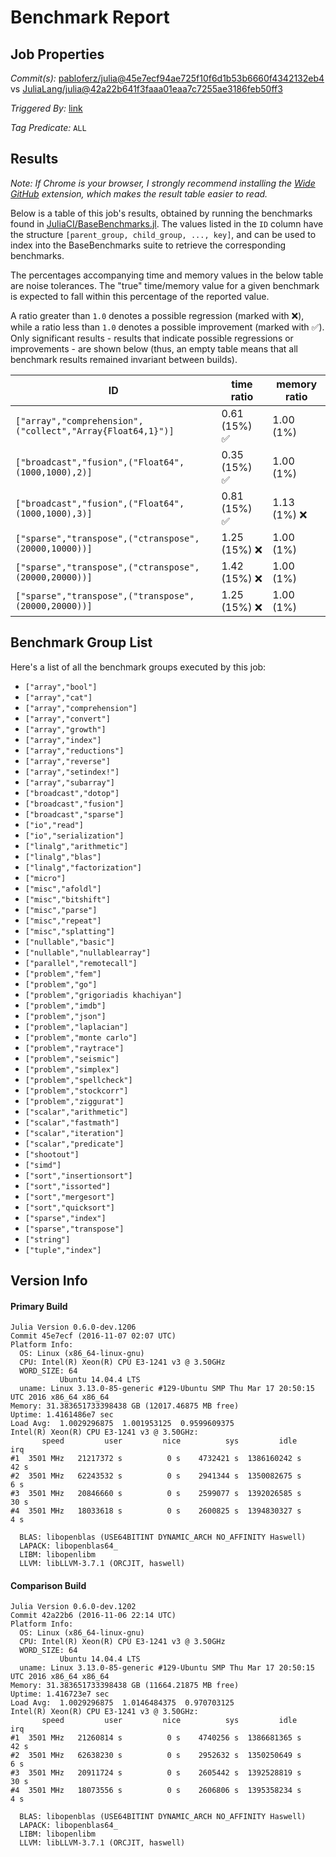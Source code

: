 # Benchmark Report

## Job Properties

*Commit(s):* [pabloferz/julia@45e7ecf94ae725f10f6d1b53b6660f4342132eb4](https://github.com/pabloferz/julia/commit/45e7ecf94ae725f10f6d1b53b6660f4342132eb4) vs [JuliaLang/julia@42a22b641f3faaa01eaa7c7255ae3186feb50ff3](https://github.com/JuliaLang/julia/commit/42a22b641f3faaa01eaa7c7255ae3186feb50ff3)

*Triggered By:* [link](https://github.com/JuliaLang/julia/pull/18642#issuecomment-258783702)

*Tag Predicate:* `ALL`

## Results

*Note: If Chrome is your browser, I strongly recommend installing the [Wide GitHub](https://chrome.google.com/webstore/detail/wide-github/kaalofacklcidaampbokdplbklpeldpj?hl=en)
extension, which makes the result table easier to read.*

Below is a table of this job's results, obtained by running the benchmarks found in
[JuliaCI/BaseBenchmarks.jl](https://github.com/JuliaCI/BaseBenchmarks.jl). The values
listed in the `ID` column have the structure `[parent_group, child_group, ..., key]`,
and can be used to index into the BaseBenchmarks suite to retrieve the corresponding
benchmarks.

The percentages accompanying time and memory values in the below table are noise tolerances. The "true"
time/memory value for a given benchmark is expected to fall within this percentage of the reported value.

A ratio greater than `1.0` denotes a possible regression (marked with :x:), while a ratio less
than `1.0` denotes a possible improvement (marked with :white_check_mark:). Only significant results - results
that indicate possible regressions or improvements - are shown below (thus, an empty table means that all
benchmark results remained invariant between builds).

| ID | time ratio | memory ratio |
|----|------------|--------------|
| `["array","comprehension",("collect","Array{Float64,1}")]` | 0.61 (15%) :white_check_mark: | 1.00 (1%)  |
| `["broadcast","fusion",("Float64",(1000,1000),2)]` | 0.35 (15%) :white_check_mark: | 1.00 (1%)  |
| `["broadcast","fusion",("Float64",(1000,1000),3)]` | 0.81 (15%) :white_check_mark: | 1.13 (1%) :x: |
| `["sparse","transpose",("ctranspose",(20000,10000))]` | 1.25 (15%) :x: | 1.00 (1%)  |
| `["sparse","transpose",("ctranspose",(20000,20000))]` | 1.42 (15%) :x: | 1.00 (1%)  |
| `["sparse","transpose",("transpose",(20000,20000))]` | 1.25 (15%) :x: | 1.00 (1%)  |

## Benchmark Group List

Here's a list of all the benchmark groups executed by this job:

- `["array","bool"]`
- `["array","cat"]`
- `["array","comprehension"]`
- `["array","convert"]`
- `["array","growth"]`
- `["array","index"]`
- `["array","reductions"]`
- `["array","reverse"]`
- `["array","setindex!"]`
- `["array","subarray"]`
- `["broadcast","dotop"]`
- `["broadcast","fusion"]`
- `["broadcast","sparse"]`
- `["io","read"]`
- `["io","serialization"]`
- `["linalg","arithmetic"]`
- `["linalg","blas"]`
- `["linalg","factorization"]`
- `["micro"]`
- `["misc","afoldl"]`
- `["misc","bitshift"]`
- `["misc","parse"]`
- `["misc","repeat"]`
- `["misc","splatting"]`
- `["nullable","basic"]`
- `["nullable","nullablearray"]`
- `["parallel","remotecall"]`
- `["problem","fem"]`
- `["problem","go"]`
- `["problem","grigoriadis khachiyan"]`
- `["problem","imdb"]`
- `["problem","json"]`
- `["problem","laplacian"]`
- `["problem","monte carlo"]`
- `["problem","raytrace"]`
- `["problem","seismic"]`
- `["problem","simplex"]`
- `["problem","spellcheck"]`
- `["problem","stockcorr"]`
- `["problem","ziggurat"]`
- `["scalar","arithmetic"]`
- `["scalar","fastmath"]`
- `["scalar","iteration"]`
- `["scalar","predicate"]`
- `["shootout"]`
- `["simd"]`
- `["sort","insertionsort"]`
- `["sort","issorted"]`
- `["sort","mergesort"]`
- `["sort","quicksort"]`
- `["sparse","index"]`
- `["sparse","transpose"]`
- `["string"]`
- `["tuple","index"]`

## Version Info

#### Primary Build

```
Julia Version 0.6.0-dev.1206
Commit 45e7ecf (2016-11-07 02:07 UTC)
Platform Info:
  OS: Linux (x86_64-linux-gnu)
  CPU: Intel(R) Xeon(R) CPU E3-1241 v3 @ 3.50GHz
  WORD_SIZE: 64
           Ubuntu 14.04.4 LTS
  uname: Linux 3.13.0-85-generic #129-Ubuntu SMP Thu Mar 17 20:50:15 UTC 2016 x86_64 x86_64
Memory: 31.383651733398438 GB (12017.46875 MB free)
Uptime: 1.4161486e7 sec
Load Avg:  1.0029296875  1.001953125  0.9599609375
Intel(R) Xeon(R) CPU E3-1241 v3 @ 3.50GHz: 
       speed         user         nice          sys         idle          irq
#1  3501 MHz   21217372 s          0 s    4732421 s  1386160242 s         42 s
#2  3501 MHz   62243532 s          0 s    2941344 s  1350082675 s          6 s
#3  3501 MHz   20846660 s          0 s    2599077 s  1392026585 s         30 s
#4  3501 MHz   18033618 s          0 s    2600825 s  1394830327 s          4 s

  BLAS: libopenblas (USE64BITINT DYNAMIC_ARCH NO_AFFINITY Haswell)
  LAPACK: libopenblas64_
  LIBM: libopenlibm
  LLVM: libLLVM-3.7.1 (ORCJIT, haswell)

```

#### Comparison Build

```
Julia Version 0.6.0-dev.1202
Commit 42a22b6 (2016-11-06 22:14 UTC)
Platform Info:
  OS: Linux (x86_64-linux-gnu)
  CPU: Intel(R) Xeon(R) CPU E3-1241 v3 @ 3.50GHz
  WORD_SIZE: 64
           Ubuntu 14.04.4 LTS
  uname: Linux 3.13.0-85-generic #129-Ubuntu SMP Thu Mar 17 20:50:15 UTC 2016 x86_64 x86_64
Memory: 31.383651733398438 GB (11664.21875 MB free)
Uptime: 1.416723e7 sec
Load Avg:  1.0029296875  1.0146484375  0.970703125
Intel(R) Xeon(R) CPU E3-1241 v3 @ 3.50GHz: 
       speed         user         nice          sys         idle          irq
#1  3501 MHz   21260814 s          0 s    4740256 s  1386681365 s         42 s
#2  3501 MHz   62638230 s          0 s    2952632 s  1350250649 s          6 s
#3  3501 MHz   20911724 s          0 s    2605442 s  1392528819 s         30 s
#4  3501 MHz   18073556 s          0 s    2606806 s  1395358234 s          4 s

  BLAS: libopenblas (USE64BITINT DYNAMIC_ARCH NO_AFFINITY Haswell)
  LAPACK: libopenblas64_
  LIBM: libopenlibm
  LLVM: libLLVM-3.7.1 (ORCJIT, haswell)

```
